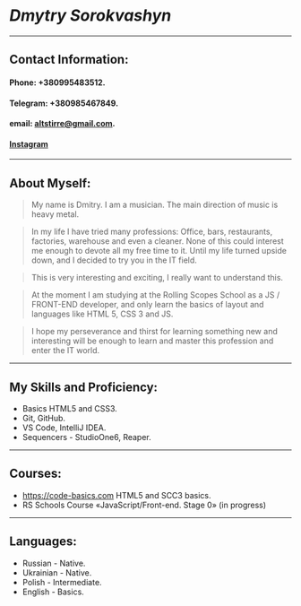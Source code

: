 # ***Dmytry Sorokvashyn***
***
## Contact Information:
#### **Phone:** +380995483512.
#### **Telegram:** +380985467849.
#### **email:** altstirre@gmail.com.
#### **[Instagram](https://www.instagram.com/altstirre/)**
***

## About Myself:
>My name is Dmitry. I am a musician. The main direction of music is heavy metal.

>In my life I have tried many professions:
Office, bars, restaurants, factories, warehouse and even a cleaner. None of this could interest me enough to devote all my free time to it. Until my life turned upside down, and I decided to try you in the IT field.

>This is very interesting and exciting, I really want to understand this.

>At the moment I am studying at the Rolling Scopes School as a JS / FRONT-END developer, and only learn the basics of layout and languages like HTML 5, CSS 3 and JS.

>I hope my perseverance and thirst for learning something new and interesting will be enough to learn and master this profession and enter the IT world.
***

## My Skills and Proficiency:
+ Basics HTML5 and CSS3.
+ Git, GitHub.
+ VS Code, IntelliJ IDEA.
+ Sequencers - StudioOne6, Reaper.
***
## Courses:
+ <https://code-basics.com> HTML5 and SCC3 basics.
+ RS Schools Course «JavaScript/Front-end. Stage 0» (in progress)
***
## Languages:
+ Russian - Native.
+ Ukrainian - Native.
+ Polish - Intermediate.
+ English - Basics.

